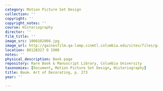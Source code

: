 ```yaml
---
category: Motion Picture Set Design
collection: ''
copyright: ''
copyright_notes: ''
course: Historiography
director: ''
film_title: ''
image_src: 1000102008.jpg
image_url: http://gainesfilm.qa-lamp.ccnmtl.columbia.edu/sites/files/gainesfilm/images/1000102008.jpg
location: B812B327 O 1900
notes: ''
physical_description: Book page
repository: Rare Book & Manuscript Library, Columbia University
taxonomies: [Document, Motion Picture Set Design, Historiography]
title: Baum. Art of Decorating, p. 273
year: ''

---
```

